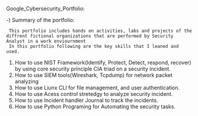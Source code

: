 Google_Cybersecurity_Portfolio:

-) Summary of the portfolio:
  
     This portfolio includes hands on activities, labs and projects of the diffrent fictional organizations that are performed by Security Analyst in a work enviournment 
     In this portfolio following are the key skills that I leaned and used.

   1) How to use NIST Framework(Identify, Protect, Detect, respond, recover) by using core security principle CIA triad on a security incident.
   2) How to use SIEM tools(Wireshark, Tcpdump) for network packet analyzing
   3) How to use Liunx CLI for file management, and user authentication.
   4) How to use Acess control stretedgy to analyze security incident.
   5) How to use Incident handler Journal to track the incidents.
   6) How to use Python Programing for Automating the security tasks. 
